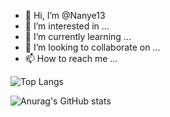 - 👋 Hi, I’m @Nanye13
- 👀 I’m interested in ...
- 🌱 I’m currently learning ...
- 💞️ I’m looking to collaborate on ...
- 📫 How to reach me ...

  
![Top Langs](https://github-readme-stats.vercel.app/api/top-langs/?username=Nanye13&layout=compact&theme=radical)


![Anurag's GitHub stats](https://github-readme-stats.vercel.app/api?username=Nanye13&show_icons=true&theme=radical)
<!---
Nanye13/Nanye13 is a ✨ special ✨ repository because its `README.md` (this file) appears on your GitHub profile.
You can click the Preview link to take a look at your changes.
--->
